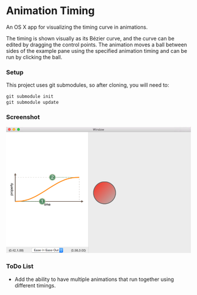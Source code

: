 # Animation Timing

An OS X app for visualizing the timing curve in animations.

The timing is shown visually as its B&eacute;zier curve, and the curve can be edited by dragging the control points. The animation moves a ball between sides of the example pane using the specified animation timing and can be run by clicking the ball.

### Setup

This project uses git submodules, so after cloning, you will need to:

```
git submodule init
git submodule update
```

### Screenshot

![Screenshot](./example.png)

### ToDo List

* Add the ability to have multiple animations that run together using different timings.
